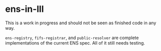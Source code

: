 # ens-in-lll
This is a work in progress and should not be seen as finished code in any way.

`ens-registry`, `fifs-registrar`, and `public-resolver` are complete implementations of the current ENS spec. All of it still needs testing.
